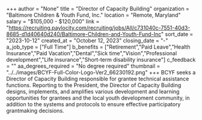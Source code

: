 +++
author = "None"
title = "Director of Capacity Building"
organization = "Baltimore Children & Youth Fund, Inc."
location = "Remote, Maryland"
salary = "$105,000 - $120,000"
link = "https://recruiting.paylocity.com/recruiting/jobs/All/c731040c-7551-40d3-8685-d1d40640d240/Baltimore-Children-and-Youth-Fund-Inc"
sort_date = "2023-10-12"
created_at = "October 12, 2023"
closing_date = "-"
a_job_type = ["Full Time"]
b_benefits = ["Retirement","Paid Leave","Health Insurance","Paid Vacation","Dental","Sick time","Vision","Professional development","Life insurance","Short-term disability insurance"]
c_feedback = ""
aa_degrees_required = "No degree required"
thumbnail = "../../images/BCYF-Full-Color-Logo-Ver2_66230192.png"
+++
BCYF seeks a Director of Capacity Building responsible for grantee technical assistance functions. Reporting to the President, the Director of Capacity Building designs, implements, and amplifies various development and learning opportunities for grantees and the local youth development community, in addition to the systems and protocols to ensure effective participatory grantmaking decisions.